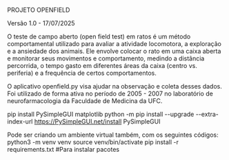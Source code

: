 PROJETO OPENFIELD

Versão 1.0 - 17/07/2025

O teste de campo aberto (open field test) em ratos é um método comportamental utilizado para avaliar a atividade locomotora, a exploração e a ansiedade dos animais. Ele envolve colocar o rato em uma caixa aberta e monitorar seus movimentos e comportamento, medindo a distância percorrida, o tempo gasto em diferentes áreas da caixa (centro vs. periferia) e a frequência de certos comportamentos.

O aplicativo openfield.py visa ajudar na observação e coleta desses dados. Foi utilizado de forma ativa no período de 2005 - 2007 no laboratório de neurofarmacologia da Faculdade de Medicina da UFC. 

pip install PySimpleGUI matplotlib
python -m pip install --upgrade --extra-index-url https://PySimpleGUI.net/install PySimpleGUI


Pode ser criando um ambiente virtual também, com os seguintes códigos:
    python3 -m venv venv
    source venv/bin/activate
    pip install -r requirements.txt #Para instalar pacotes